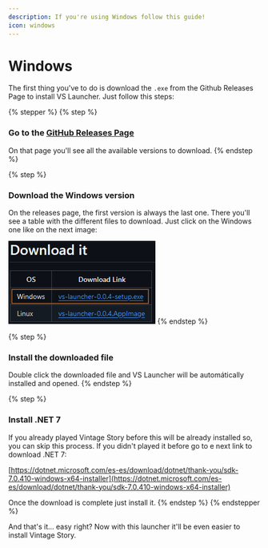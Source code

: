 ```yaml
---
description: If you're using Windows follow this guide!
icon: windows
---
```


# Windows

The first thing you've to do is download the `.exe` from the Github Releases Page to install VS Launcher. Just follow this steps:

{% stepper %}
{% step %}
### Go to the [GitHub Releases Page](https://github.com/XurxoMF/vs-launcher/releases)

On that page you'll see all the available versions to download.
{% endstep %}

{% step %}
### Download the Windows version

On the releases page, the first version is always the last one. There you'll see a table with the different files to download. Just click on the Windows one like on the next image:

![](../../.gitbook/assets/imagen.png)
{% endstep %}

{% step %}
### Install the downloaded file

Double click the downloaded file and VS Launcher will be automátically installed and opened.
{% endstep %}

{% step %}
### Install .NET 7

If you already played Vintage Story before this will be already installed so, you can skip this process. If you didn't played it before go to e next link to download .NET 7:

[https://dotnet.microsoft.com/es-es/download/dotnet/thank-you/sdk-7.0.410-windows-x64-installer](https://dotnet.microsoft.com/es-es/download/dotnet/thank-you/sdk-7.0.410-windows-x64-installer)

Once the download is complete just install it.
{% endstep %}
{% endstepper %}

And that's it... easy right? Now with this launcher it'll be even easier to install Vintage Story.
